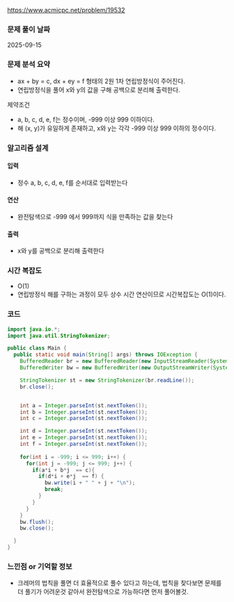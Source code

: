 https://www.acmicpc.net/problem/19532

### 문제 풀이 날짜
2025-09-15

### 문제 분석 요약
- ax + by = c, dx + ey = f 형태의 2원 1차 연립방정식이 주어진다.
- 연립방정식을 풀어 x와 y의 값을 구해 공백으로 분리해 출력한다.

제약조건
- a, b, c, d, e, f는 정수이며, -999 이상 999 이하이다.
- 해 (x, y)가 유일하게 존재하고, x와 y는 각각 -999 이상 999 이하의 정수이다.
### 알고리즘 설계

#### 입력
- 정수 a, b, c, d, e, f를 순서대로 입력받는다
#### 연산
- 완전탐색으로 -999 에서 999까지 식을 만족하는 값을 찾는다

#### 출력
- x와 y를 공백으로 분리해 출력한다


### 시간 복잡도
- O(1)
- 연립방정식 해를 구하는 과정이 모두 상수 시간 연산이므로 시간복잡도는 O(1)이다.

### 코드
```java  
import java.io.*;
import java.util.StringTokenizer;

public class Main {
  public static void main(String[] args) throws IOException {
    BufferedReader br = new BufferedReader(new InputStreamReader(System.in));
    BufferedWriter bw = new BufferedWriter(new OutputStreamWriter(System.out));

    StringTokenizer st = new StringTokenizer(br.readLine());
    br.close();


    int a = Integer.parseInt(st.nextToken());
    int b = Integer.parseInt(st.nextToken());
    int c = Integer.parseInt(st.nextToken());

    int d = Integer.parseInt(st.nextToken());
    int e = Integer.parseInt(st.nextToken());
    int f = Integer.parseInt(st.nextToken());
    
    for(int i = -999; i <= 999; i++) {
      for(int j = -999; j <= 999; j++) {
        if(a*i + b*j  == c){ 
          if(d*i + e*j  == f) { 
            bw.write(i + " " + j + "\n");
            break;
          }
        }
      }
    }
    bw.flush();
    bw.close();

  }
}
```

### 느낀점 or 기억할 정보
- 크레머의 법칙을 풀면 더 효율적으로 풀수 있다고 하는데, 법칙을 찾다보면 문제를 더 풀기가 어려운것 같아서 완전탐색으로 가능하다면 먼저 풀어볼것.